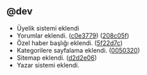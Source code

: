 ## @dev
- Üyelik sistemi eklendi 
- Yorumlar eklendi. ([c0e3779](https://github.com/gurkanuzunca/newsbull/commit/c0e377957be8ef0f5a15404c07867080b937baaa)) ([208c05f](https://github.com/gurkanuzunca/newsbull/commit/208c05ff0a8c6333addf95336278285970747ff9))
- Özel haber başlığı eklendi. ([5f22d7c](https://github.com/gurkanuzunca/newsbull/commit/5f22d7c94857466e1554c7dafa7616429c3f0c89))
- Kategorilere sayfalama eklendi. ([0050320](https://github.com/gurkanuzunca/newsbull/commit/00503206c9a9281e7420999ae5241cf9ae42c0a9))
- Sitemap eklendi. ([d2d2e06](https://github.com/gurkanuzunca/newsbull/commit/d2d2e069e947d093d814f2c76aafdce9c517d51a))
- Yazar sistemi eklendi.
